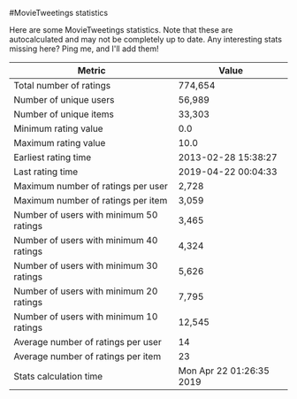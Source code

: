#MovieTweetings statistics

Here are some MovieTweetings statistics. Note that these are autocalculated and may not be completely up to date. Any interesting stats missing here? Ping me, and I'll add them!

Metric | Value
--- | ---
Total number of ratings                 | 774,654
Number of unique users                  | 56,989
Number of unique items                  | 33,303
Minimum rating value                    | 0.0
Maximum rating value                    | 10.0
Earliest rating time                    | 2013-02-28 15:38:27
Last rating time                        | 2019-04-22 00:04:33
Maximum number of ratings per user      | 2,728
Maximum number of ratings per item      | 3,059
Number of users with minimum 50 ratings | 3,465
Number of users with minimum 40 ratings | 4,324
Number of users with minimum 30 ratings | 5,626
Number of users with minimum 20 ratings | 7,795
Number of users with minimum 10 ratings | 12,545
Average number of ratings per user      | 14
Average number of ratings per item      | 23
Stats calculation time                  | Mon Apr 22 01:26:35 2019

